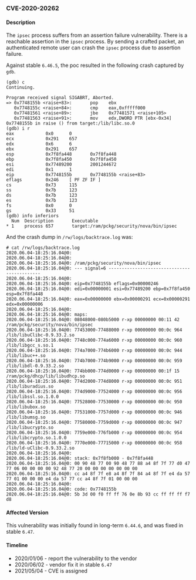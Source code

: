 ### CVE-2020-20262

#### Description

The `ipsec` process suffers from an assertion failure vulnerability. There is a reachable assertion in the `ipsec` process. By sending a crafted packet, an authenticated remote user can crash the `ipsec` process due to assertion failure.

Against stable `6.46.5`, the poc resulted in the following crash captured by `gdb`.

```shell
(gdb) c
Continuing.

Program received signal SIGABRT, Aborted.
=> 0x7748155b <raise+83>:       pop    ebx
   0x7748155c <raise+84>:       cmp    eax,0xfffff000
   0x77481561 <raise+89>:       jbe    0x77481571 <raise+105>
   0x77481563 <raise+91>:       mov    edx,DWORD PTR [ebx-0x34]
0x7748155b in raise () from target:/lib/libc.so.0
(gdb) i r
eax            0x0      0
ecx            0x291    657
edx            0x6      6
ebx            0x291    657
esp            0x7f8fa448       0x7f8fa448
ebp            0x7f8fa450       0x7f8fa450
esi            0x77489200       2001244672
edi            0x1      1
eip            0x7748155b       0x7748155b <raise+83>
eflags         0x246    [ PF ZF IF ]
cs             0x73     115
ss             0x7b     123
ds             0x7b     123
es             0x7b     123
fs             0x0      0
gs             0x33     51
(gdb) info inferiors
  Num  Description       Executable
* 1    process 657       target:/ram/pckg/security/nova/bin/ipsec
```

And the crash dump in `/rw/logs/backtrace.log` was:

```shell
# cat /rw/logs/backtrace.log 
2020.06.04-18:25:16.04@0: 
2020.06.04-18:25:16.04@0: 
2020.06.04-18:25:16.04@0: /ram/pckg/security/nova/bin/ipsec
2020.06.04-18:25:16.04@0: --- signal=6 --------------------------------------------
2020.06.04-18:25:16.04@0: 
2020.06.04-18:25:16.04@0: eip=0x7748155b eflags=0x00000246
2020.06.04-18:25:16.04@0: edi=0x00000001 esi=0x77489200 ebp=0x7f8fa450 esp=0x7f8fa448
2020.06.04-18:25:16.04@0: eax=0x00000000 ebx=0x00000291 ecx=0x00000291 edx=0x00000006
2020.06.04-18:25:16.04@0: 
2020.06.04-18:25:16.04@0: maps:
2020.06.04-18:25:16.04@0: 08048000-080b5000 r-xp 00000000 00:11 42         /ram/pckg/security/nova/bin/ipsec
2020.06.04-18:25:16.04@0: 77453000-77488000 r-xp 00000000 00:0c 964        /lib/libuClibc-0.9.33.2.so
2020.06.04-18:25:16.04@0: 7748c000-774a6000 r-xp 00000000 00:0c 960        /lib/libgcc_s.so.1
2020.06.04-18:25:16.04@0: 774a7000-774b6000 r-xp 00000000 00:0c 944        /lib/libuc++.so
2020.06.04-18:25:16.04@0: 774b7000-774b9000 r-xp 00000000 00:0c 959        /lib/libdl-0.9.33.2.so
2020.06.04-18:25:16.04@0: 774bb000-774d0000 r-xp 00000000 00:1f 15         /ram/pckg/dhcp/lib/libudhcp.so
2020.06.04-18:25:16.04@0: 774d2000-774d8000 r-xp 00000000 00:0c 951        /lib/liburadius.so
2020.06.04-18:25:16.04@0: 774d9000-77524000 r-xp 00000000 00:0c 956        /lib/libssl.so.1.0.0
2020.06.04-18:25:16.04@0: 77528000-77530000 r-xp 00000000 00:0c 950        /lib/libubox.so
2020.06.04-18:25:16.04@0: 77531000-7757d000 r-xp 00000000 00:0c 946        /lib/libumsg.so
2020.06.04-18:25:16.04@0: 77580000-7759d000 r-xp 00000000 00:0c 947        /lib/libucrypto.so
2020.06.04-18:25:16.04@0: 7759e000-776fb000 r-xp 00000000 00:0c 954        /lib/libcrypto.so.1.0.0
2020.06.04-18:25:16.04@0: 7770e000-77715000 r-xp 00000000 00:0c 958        /lib/ld-uClibc-0.9.33.2.so
2020.06.04-18:25:16.04@0: 
2020.06.04-18:25:16.04@0: stack: 0x7f8fb000 - 0x7f8fa448 
2020.06.04-18:25:16.04@0: 00 90 48 77 00 90 48 77 88 a4 8f 7f 77 d0 47 77 06 00 00 00 00 92 48 77 20 00 00 00 00 00 00 00 
2020.06.04-18:25:16.04@0: cc a4 8f 7f e8 a4 8f 7f 84 a4 8f 7f e4 da 57 77 01 00 00 00 e4 da 57 77 cc a4 8f 7f 01 00 00 00 
2020.06.04-18:25:16.04@0: 
2020.06.04-18:25:16.04@0: code: 0x7748155b
2020.06.04-18:25:16.04@0: 5b 3d 00 f0 ff ff 76 0e 8b 93 cc ff ff ff f7 d8
```

#### Affected Version

This vulnerability was initially found in long-term  `6.44.6`, and was fixed in stable `6.47`.

#### Timeline

+ 2020/01/06 - report the vulnerability to the vendor
+ 2020/06/02 - vendor fix it in stable `6.47`
+ 2021/05/04 - CVE is assigned

